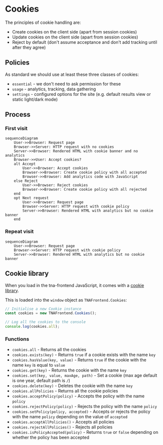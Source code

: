 # Cookies

The principles of cookie handling are:

- Create cookies on the client side (apart from session cookies)
- Update cookies on the client side (apart from session cookies)
- Reject by default (don't assume acceptance and don't add tracking until after they agree)

## Policies

As standard we should use at least these three classes of cookies:

- `essential` - we don't need to ask permission for these
- `usage` - analytics, tracking, data gathering
- `settings` - configured options for the site (e.g. default results view or static light/dark mode)

## Process

### First visit

```mermaid
sequenceDiagram
    User->>Browser: Request page
    Browser->>Server: HTTP request with no cookies
    Server->>Browser: Rendered HTML with cookie banner and no analytics
    Browser->>User: Accept cookies?
    alt Accept
        User->>Browser: Accept cookies
        Browser->>Browser: Create cookie policy with all accepted
        Browser->>Browser: Add analytics code with JavaScript
    else Reject
        User->>Browser: Reject cookies
        Browser->>Browser: Create cookie policy with all rejected
    end
    opt Next request
        User->>Browser: Request page
        Browser->>Server: HTTP request with cookie policy
        Server->>Browser: Rendered HTML with analytics but no cookie banner
    end
```

### Repeat visit

```mermaid
sequenceDiagram
    User->>Browser: Request page
    Browser->>Server: HTTP request with cookie policy
    Server->>Browser: Rendered HTML with analytics but no cookie banner
```

## Cookie library

When you load in the tna-frontend JavaScript, it comes with a [cookie library](https://github.com/nationalarchives/tna-frontend/blob/main/src/nationalarchives/lib/cookies.mjs).

This is loaded into the `window` object as `TNAFrontend.Cookies`:

```JavaScript
// Initialise a new Cookie instance
const cookies = new TNAFrontend.Cookies();

// Log all the cookies to the console
console.log(cookies.all);
```

### Functions

- `cookies.all` - Returns all the cookies
- `cookies.exists(key)` - Returns `true` if a cookie exists with the name `key`
- `cookies.hasValue(key, value)` - Returns `true` if the cookie with the name `key` is equal to `value`
- `cookies.get(key)` - Returns the cookie with the name `key`
- `cookies.set(key, value, maxAge, path)` - Set a cookie (max age default is one year, default path is `/`)
- `cookies.delete(key)` - Deletes the cookie with the name `key`
- `cookies.allPolicies` - Returns all the cookie policies
- `cookies.acceptPolicy(policy)` - Accepts the policy with the name `policy`
- `cookies.rejectPolicy(policy)` - Rejects the policy with the name `policy`
- `cookies.setPolicy(policy, accepted)` - Accepts or rejects the policy with the name `policy` depending on the value of `accepted`
- `cookies.acceptAllPolicies()` - Accepts all policies
- `cookies.rejectAllPolicies()` - Rejects all policies
- `cookies.isPolicyAccepted(policy)` - Returns `true` or `false` depending on whether the policy has been accepted
